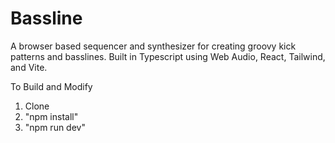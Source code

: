 # Bassline

A browser based sequencer and synthesizer for creating groovy kick patterns and basslines.
Built in Typescript using Web Audio, React, Tailwind, and Vite.

To Build and Modify

1. Clone
2. "npm install"
3. "npm run dev"
